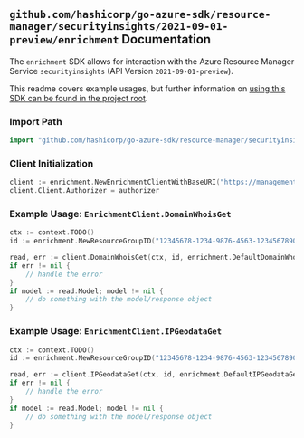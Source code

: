 
## `github.com/hashicorp/go-azure-sdk/resource-manager/securityinsights/2021-09-01-preview/enrichment` Documentation

The `enrichment` SDK allows for interaction with the Azure Resource Manager Service `securityinsights` (API Version `2021-09-01-preview`).

This readme covers example usages, but further information on [using this SDK can be found in the project root](https://github.com/hashicorp/go-azure-sdk/tree/main/docs).

### Import Path

```go
import "github.com/hashicorp/go-azure-sdk/resource-manager/securityinsights/2021-09-01-preview/enrichment"
```


### Client Initialization

```go
client := enrichment.NewEnrichmentClientWithBaseURI("https://management.azure.com")
client.Client.Authorizer = authorizer
```


### Example Usage: `EnrichmentClient.DomainWhoisGet`

```go
ctx := context.TODO()
id := enrichment.NewResourceGroupID("12345678-1234-9876-4563-123456789012", "example-resource-group")

read, err := client.DomainWhoisGet(ctx, id, enrichment.DefaultDomainWhoisGetOperationOptions())
if err != nil {
	// handle the error
}
if model := read.Model; model != nil {
	// do something with the model/response object
}
```


### Example Usage: `EnrichmentClient.IPGeodataGet`

```go
ctx := context.TODO()
id := enrichment.NewResourceGroupID("12345678-1234-9876-4563-123456789012", "example-resource-group")

read, err := client.IPGeodataGet(ctx, id, enrichment.DefaultIPGeodataGetOperationOptions())
if err != nil {
	// handle the error
}
if model := read.Model; model != nil {
	// do something with the model/response object
}
```
